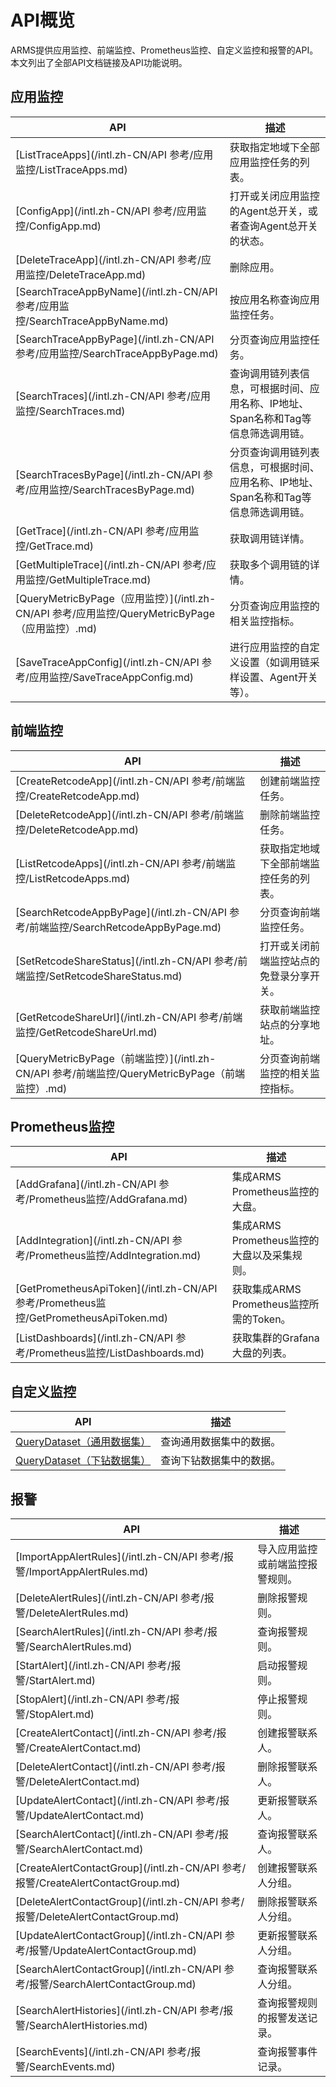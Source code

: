 # API概览

ARMS提供应用监控、前端监控、Prometheus监控、自定义监控和报警的API。本文列出了全部API文档链接及API功能说明。

## 应用监控

|API|描述|
|---|--|
|[ListTraceApps](/intl.zh-CN/API 参考/应用监控/ListTraceApps.md)|获取指定地域下全部应用监控任务的列表。|
|[ConfigApp](/intl.zh-CN/API 参考/应用监控/ConfigApp.md)|打开或关闭应用监控的Agent总开关，或者查询Agent总开关的状态。|
|[DeleteTraceApp](/intl.zh-CN/API 参考/应用监控/DeleteTraceApp.md)|删除应用。|
|[SearchTraceAppByName](/intl.zh-CN/API 参考/应用监控/SearchTraceAppByName.md)|按应用名称查询应用监控任务。|
|[SearchTraceAppByPage](/intl.zh-CN/API 参考/应用监控/SearchTraceAppByPage.md)|分页查询应用监控任务。|
|[SearchTraces](/intl.zh-CN/API 参考/应用监控/SearchTraces.md)|查询调用链列表信息，可根据时间、应用名称、IP地址、Span名称和Tag等信息筛选调用链。|
|[SearchTracesByPage](/intl.zh-CN/API 参考/应用监控/SearchTracesByPage.md)|分页查询调用链列表信息，可根据时间、应用名称、IP地址、Span名称和Tag等信息筛选调用链。|
|[GetTrace](/intl.zh-CN/API 参考/应用监控/GetTrace.md)|获取调用链详情。|
|[GetMultipleTrace](/intl.zh-CN/API 参考/应用监控/GetMultipleTrace.md)|获取多个调用链的详情。|
|[QueryMetricByPage（应用监控）](/intl.zh-CN/API 参考/应用监控/QueryMetricByPage（应用监控）.md)|分页查询应用监控的相关监控指标。|
|[SaveTraceAppConfig](/intl.zh-CN/API 参考/应用监控/SaveTraceAppConfig.md)|进行应用监控的自定义设置（如调用链采样设置、Agent开关等）。|

## 前端监控

|API|描述|
|---|--|
|[CreateRetcodeApp](/intl.zh-CN/API 参考/前端监控/CreateRetcodeApp.md)|创建前端监控任务。|
|[DeleteRetcodeApp](/intl.zh-CN/API 参考/前端监控/DeleteRetcodeApp.md)|删除前端监控任务。|
|[ListRetcodeApps](/intl.zh-CN/API 参考/前端监控/ListRetcodeApps.md)|获取指定地域下全部前端监控任务的列表。|
|[SearchRetcodeAppByPage](/intl.zh-CN/API 参考/前端监控/SearchRetcodeAppByPage.md)|分页查询前端监控任务。|
|[SetRetcodeShareStatus](/intl.zh-CN/API 参考/前端监控/SetRetcodeShareStatus.md)|打开或关闭前端监控站点的免登录分享开关。|
|[GetRetcodeShareUrl](/intl.zh-CN/API 参考/前端监控/GetRetcodeShareUrl.md)|获取前端监控站点的分享地址。|
|[QueryMetricByPage（前端监控）](/intl.zh-CN/API 参考/前端监控/QueryMetricByPage（前端监控）.md)|分页查询前端监控的相关监控指标。|

## Prometheus监控

|API|描述|
|---|--|
|[AddGrafana](/intl.zh-CN/API 参考/Prometheus监控/AddGrafana.md)|集成ARMS Prometheus监控的大盘。|
|[AddIntegration](/intl.zh-CN/API 参考/Prometheus监控/AddIntegration.md)|集成ARMS Prometheus监控的大盘以及采集规则。|
|[GetPrometheusApiToken](/intl.zh-CN/API 参考/Prometheus监控/GetPrometheusApiToken.md)|获取集成ARMS Prometheus监控所需的Token。|
|[ListDashboards](/intl.zh-CN/API 参考/Prometheus监控/ListDashboards.md)|获取集群的Grafana大盘的列表。|

## 自定义监控

|API|描述|
|---|--|
|[QueryDataset（通用数据集）]()|查询通用数据集中的数据。|
|[QueryDataset（下钻数据集）]()|查询下钻数据集中的数据。|

## 报警

|API|描述|
|---|--|
|[ImportAppAlertRules](/intl.zh-CN/API 参考/报警/ImportAppAlertRules.md)|导入应用监控或前端监控报警规则。|
|[DeleteAlertRules](/intl.zh-CN/API 参考/报警/DeleteAlertRules.md)|删除报警规则。|
|[SearchAlertRules](/intl.zh-CN/API 参考/报警/SearchAlertRules.md)|查询报警规则。|
|[StartAlert](/intl.zh-CN/API 参考/报警/StartAlert.md)|启动报警规则。|
|[StopAlert](/intl.zh-CN/API 参考/报警/StopAlert.md)|停止报警规则。|
|[CreateAlertContact](/intl.zh-CN/API 参考/报警/CreateAlertContact.md)|创建报警联系人。|
|[DeleteAlertContact](/intl.zh-CN/API 参考/报警/DeleteAlertContact.md)|删除报警联系人。|
|[UpdateAlertContact](/intl.zh-CN/API 参考/报警/UpdateAlertContact.md)|更新报警联系人。|
|[SearchAlertContact](/intl.zh-CN/API 参考/报警/SearchAlertContact.md)|查询报警联系人。|
|[CreateAlertContactGroup](/intl.zh-CN/API 参考/报警/CreateAlertContactGroup.md)|创建报警联系人分组。|
|[DeleteAlertContactGroup](/intl.zh-CN/API 参考/报警/DeleteAlertContactGroup.md)|删除报警联系人分组。|
|[UpdateAlertContactGroup](/intl.zh-CN/API 参考/报警/UpdateAlertContactGroup.md)|更新报警联系人分组。|
|[SearchAlertContactGroup](/intl.zh-CN/API 参考/报警/SearchAlertContactGroup.md)|查询报警联系人分组。|
|[SearchAlertHistories](/intl.zh-CN/API 参考/报警/SearchAlertHistories.md)|查询报警规则的报警发送记录。|
|[SearchEvents](/intl.zh-CN/API 参考/报警/SearchEvents.md)|查询报警事件记录。|

